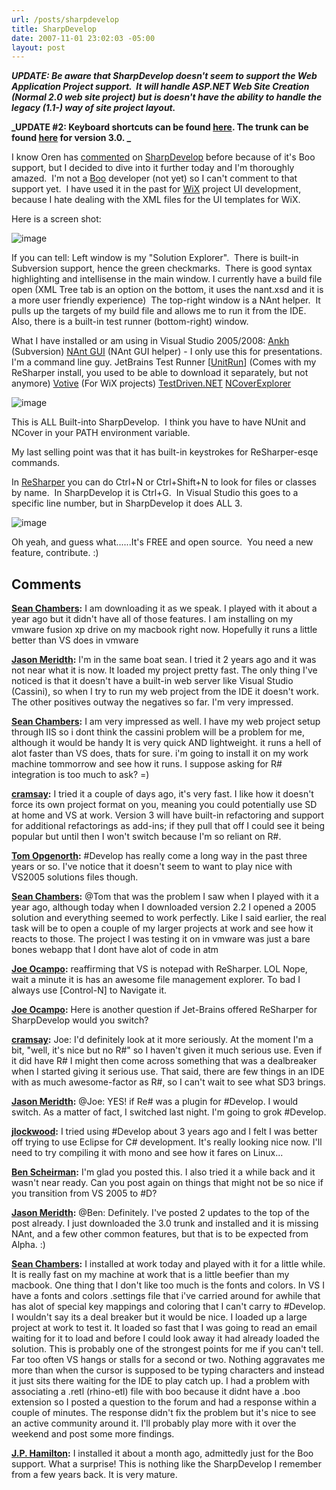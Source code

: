 ```yaml
---
url: /posts/sharpdevelop
title: SharpDevelop
date: 2007-11-01 23:02:03 -05:00
layout: post
---
```


**_UPDATE: Be aware that SharpDevelop doesn't seem to support the Web Application Project support.  It will handle ASP.NET Web Site Creation (Normal 2.0 web site project) but is doesn't have the ability to handle the legacy (1.1-) way of site project layout._**

**_UPDATE #2: Keyboard shortcuts can be found [here](http://wiki.sharpdevelop.net/KeyboardShortcuts.ashx). The trunk can be found [here](http://wiki.sharpdevelop.net/AccessingTheRepository.ashx) for version 3.0. _**

I know Oren has [commented](http://www.ayende.com/Blog/archive/2007/09/21/ReSharper-for-Boo.aspx) on [SharpDevelop](http://www.icsharpcode.net/OpenSource/SD/) before because of it's Boo support, but I decided to dive into it further today and I'm thoroughly amazed.  I'm not a [Boo](http://boo.codehaus.org/) developer (not yet) so I can't comment to that support yet.  I have used it in the past for [WiX](http://wix.sourceforge.net/) project UI development, because I hate dealing with the XML files for the UI templates for WiX.

Here is a screen shot:

![image](jasonmeridth/files/2011/03SharpDevelop_10570/image_thumb_1.png)

If you can tell:
Left window is my "Solution Explorer".  There is built-in Subversion support, hence the green checkmarks.  There is good syntax highlighting and intellisense in the main window. I currently have a build file open (XML Tree tab is an option on the bottom, it uses the nant.xsd and it is a more user friendly experience)  The top-right window is a NAnt helper.  It pulls up the targets of my build file and allows me to run it from the IDE.  Also, there is a built-in test runner (bottom-right) window.

What I have installed or am using in Visual Studio 2005/2008:
[Ankh](http://ankhsvn.tigris.org/) (Subversion)
[NAnt GUI](http://nantgui.berlios.de/) (NAnt GUI helper) - I only use this for presentations.  I'm a command line guy.
JetBrains Test Runner [[UnitRun](http://www.jetbrains.com/unitrun/download/index.html)] (Comes with my ReSharper install, you used to be able to download it separately, but not anymore)
[Votive](http://wix.sourceforge.net/votive.html) (For WiX projects)
[TestDriven.NET](http://testdriven.net/)
[NCoverExplorer](http://www.kiwidude.com/dotnet/DownloadPage.html)

![image](jasonmeridth/files/2011/03SharpDevelop_10570/image_thumb_2.png)

This is ALL Built-into SharpDevelop.  I think you have to have NUnit and NCover in your PATH environment variable.

My last selling point was that it has built-in keystrokes for ReSharper-esqe commands.

In [ReSharper](http://www.jetbrains.com/resharper/) you can do Ctrl+N or Ctrl+Shift+N to look for files or classes by name.  In SharpDevelop it is Ctrl+G.  In Visual Studio this goes to a specific line number, but in SharpDevelop it does ALL 3.

![image](jasonmeridth/files/2011/03SharpDevelop_10570/image_thumb.png)

Oh yeah, and guess what......It's FREE and open source.  You need a new feature, contribute. :)

## Comments

**[Sean Chambers](#190 "2007-11-01 23:41:32"):** I am downloading it as we speak. I played with it about a year ago but it didn't have all of those features. I am installing on my vmware fusion xp drive on my macbook right now. Hopefully it runs a little better than VS does in vmware

**[Jason Meridth](#191 "2007-11-02 00:37:26"):** I'm in the same boat sean. I tried it 2 years ago and it was not near what it is now. It loaded my project pretty fast. The only thing I've noticed is that it doesn't have a built-in web server like Visual Studio (Cassini), so when I try to run my web project from the IDE it doesn't work. The other positives outway the negatives so far. I'm very impressed.

**[Sean Chambers](#192 "2007-11-02 00:42:55"):** I am very impressed as well. I have my web project setup through IIS so i dont think the cassini problem will be a problem for me, although it would be handy It is very quick AND lightweight. it runs a hell of alot faster than VS does, thats for sure. i'm going to install it on my work machine tommorrow and see how it runs. I suppose asking for R# integration is too much to ask? =)

**[cramsay](#193 "2007-11-02 00:52:36"):** I tried it a couple of days ago, it's very fast. I like how it doesn't force its own project format on you, meaning you could potentially use SD at home and VS at work. Version 3 will have built-in refactoring and support for additional refactorings as add-ins; if they pull that off I could see it being popular but until then I won't switch because I'm so reliant on R#.

**[Tom Opgenorth](#194 "2007-11-02 02:29:18"):** #Develop has really come a long way in the past three years or so. I've notice that it doesn't seem to want to play nice with VS2005 solutions files though.

**[Sean Chambers](#195 "2007-11-02 03:08:26"):** @Tom that was the problem I saw when I played with it a year ago, although today when I downloaded version 2.2 I opened a 2005 solution and everything seemed to work perfectly. Like I said earlier, the real task will be to open a couple of my larger projects at work and see how it reacts to those. The project I was testing it on in vmware was just a bare bones webapp that I dont have alot of code in atm

**[Joe Ocampo](#196 "2007-11-02 04:02:47"):** reaffirming that VS is notepad with ReSharper. LOL Nope, wait a minute it is has an awesome file management explorer. To bad I always use [Control-N] to Navigate it.

**[Joe Ocampo](#197 "2007-11-02 04:03:50"):** Here is another question if Jet-Brains offered ReSharper for SharpDevelop would you switch?

**[cramsay](#198 "2007-11-02 08:45:25"):** Joe: I'd definitely look at it more seriously. At the moment I'm a bit, "well, it's nice but no R#" so I haven't given it much serious use. Even if it did have R# I might then come across something that was a dealbreaker when I started giving it serious use. That said, there are few things in an IDE with as much awesome-factor as R#, so I can't wait to see what SD3 brings.

**[Jason Meridth](#199 "2007-11-02 11:36:25"):** @Joe: YES! if Re# was a plugin for #Develop. I would switch. As a matter of fact, I switched last night. I'm going to grok #Develop.

**[jlockwood](#200 "2007-11-02 12:25:05"):** I tried using #Develop about 3 years ago and I felt I was better off trying to use Eclipse for C# development. It's really looking nice now. I'll need to try compiling it with mono and see how it fares on Linux...

**[Ben Scheirman](#201 "2007-11-02 17:05:37"):** I'm glad you posted this. I also tried it a while back and it wasn't near ready. Can you post again on things that might not be so nice if you transition from VS 2005 to #D?

**[Jason Meridth](#202 "2007-11-02 17:44:52"):** @Ben: Definitely. I've posted 2 updates to the top of the post already. I just downloaded the 3.0 trunk and installed and it is missing NAnt, and a few other common features, but that is to be expected from Alpha. :)

**[Sean Chambers](#203 "2007-11-02 20:17:14"):** I installed at work today and played with it for a little while. It is really fast on my machine at work that is a little beefier than my macbook. One thing that I don't like too much is the fonts and colors. In VS I have a fonts and colors .settings file that i've carried around for awhile that has alot of special key mappings and coloring that I can't carry to #Develop. I wouldn't say its a deal breaker but it would be nice. I loaded up a large project at work to test it. It loaded so fast that I was going to read an email waiting for it to load and before I could look away it had already loaded the solution. This is probably one of the strongest points for me if you can't tell. Far too often VS hangs or stalls for a second or two. Nothing aggravates me more than when the cursor is supposed to be typing characters and instead it just sits there waiting for the IDE to play catch up. I had a problem with associating a .retl (rhino-etl) file with boo because it didnt have a .boo extension so I posted a question to the forum and had a response within a couple of minutes. The response didn't fix the problem but it's nice to see an active community around it. I'll probably play more with it over the weekend and post some more findings.

**[J.P. Hamilton](#204 "2007-11-08 14:24:59"):** I installed it about a month ago, admittedly just for the Boo support. What a surprise! This is nothing like the SharpDevelop I remember from a few years back. It is very mature.
